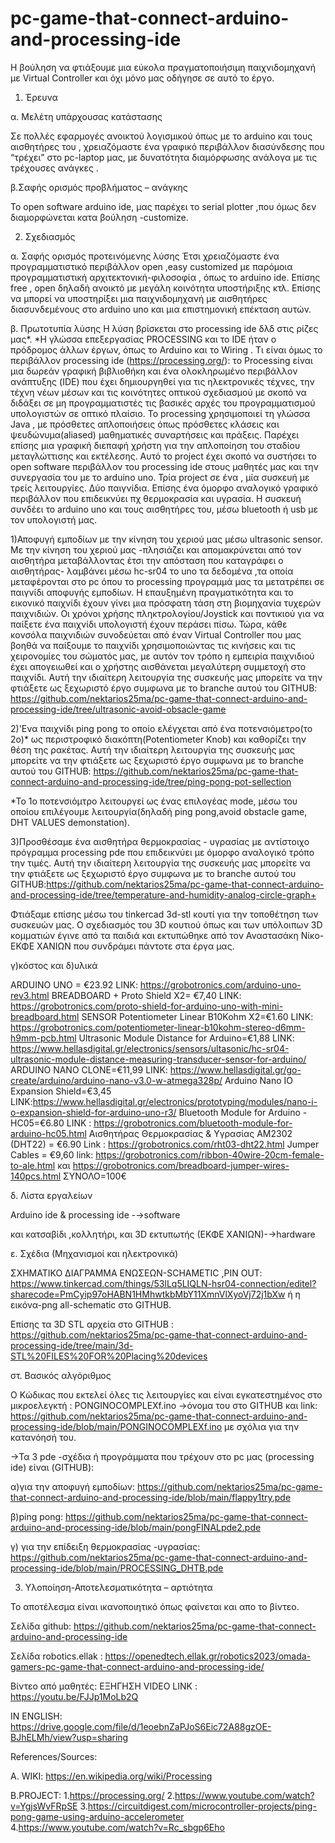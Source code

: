 # pc-game-that-connect-arduino-and-processing-ide
Η βούληση να φτιάξουμε μια εύκολα πραγματοποιήσιμη παιχνιδομηχανή με Virtual Controller και όχι μόνο μας οδήγησε 
σε αυτό το έργο.

1. Έρευνα

α. Μελέτη υπάρχουσας
κατάστασης

Σε πολλές εφαρμογές ανοικτού λογισμικού όπως με το arduino και τους αισθητήρες του , χρειαζόμαστε ένα γραφικό περιβάλλον διασύνδεσης που “τρέχει” στο pc-laptop μας, με δυνατότητα διαμόρφωσης ανάλογα με τις τρέχουσες ανάγκες . 

β.Σαφής ορισμός
προβλήματος – ανάγκης

Το open software arduino ide, μας παρέχει το serial plotter ,που όμως δεν διαμορφώνεται κατα βούληση -customize. 

2. Σχεδιασμός
 
 α. Σαφής ορισμός προτεινόμενης λύσης
 Έτσι χρειαζόμαστε ένα προγραμματιστικό περιβάλλον open ,easy customized με παρόμοια προγραμματιστική αρχιτεκτονική-φιλοσοφία , όπως το arduino ide. Επίσης free , open δηλαδή ανοικτό με μεγάλη κοινότητα υποστήριξης κτλ. Επίσης να μπορεί να υποστηρίξει μια παιχνιδομηχανή με αισθητήρες διασυνδεμένους στο arduino uno και μια επιστημονική επέκταση αυτών.

β. Πρωτοτυπία λύσης
Η λύση βρίσκεται στο processing ide δλδ στις ρίζες μας*.
*Η γλώσσα επεξεργασίας PROCESSING και το IDE ήταν ο πρόδρομος άλλων έργων, όπως το Arduino και το Wiring .
Τι είναι όμως το περιβάλλον processing ide (https://processing.org/): το Processing είναι μια δωρεάν γραφική βιβλιοθήκη και ένα ολοκληρωμένο περιβάλλον ανάπτυξης (IDE) που έχει δημιουργηθεί για τις ηλεκτρονικές τέχνες, την τέχνη νέων μέσων και τις κοινότητες οπτικού σχεδιασμού με σκοπό να διδάξει σε μη προγραμματιστές τις βασικές αρχές του προγραμματισμού υπολογιστών σε οπτικό πλαίσιο.
To processing χρησιμοποιεί τη γλώσσα Java , με πρόσθετες απλοποιήσεις όπως πρόσθετες κλάσεις και ψευδώνυμα(aliased) μαθηματικές συναρτήσεις και πράξεις. Παρέχει επίσης μια γραφική διεπαφή χρήστη για την απλοποίηση του σταδίου μεταγλώττισης και εκτέλεσης.
Αυτό το project  έχει σκοπό να συστήσει το open software περιβάλλον του processing ide στους μαθητές μας και την συνεργασία του με το arduino uno. 
Τρία project σε ένα , μία συσκευή με τρείς λειτουργίες. Δύο παιγνίδια. Επίσης ένα όμορφο αναλογικό γραφικό περιβάλλον που επιδεικνύει πχ θερμοκρασία και υγρασία. Η συσκευή συνδέει το arduino uno και τους αισθητήρες του, μέσω bluetooth ή usb με τον υπολογιστή μας.

1)Αποφυγή εμποδίων με την κίνηση του χεριού μας μέσω ultrasonic sensor. Με την κίνηση του χεριού μας -πλησιάζει και απομακρύνεται από τον αισθητήρα μεταβάλλοντας έτσι την απόσταση που καταγράφει ο αισθητήρας- λαμβάνει μέσω hc-sr04 το uno τα δεδομένα ,τα οποία μεταφέρονται στο pc όπου το processing προγραμμά μας τα μετατρέπει σε παιγνίδι αποφυγής εμποδίων.
Η επαυξημένη πραγματικότητα και το εικονικό παιχνίδι έχουν γίνει μια πρόσφατη τάση στη βιομηχανία τυχερών παιχνιδιών. Οι χρόνοι χρήσης πληκτρολογίου/Joystick και ποντικιού για να παίξετε ένα παιχνίδι υπολογιστή έχουν περάσει πίσω.
Τώρα, κάθε κονσόλα παιχνιδιών συνοδεύεται από έναν Virtual Controller που μας βοηθά να παίξουμε το παιχνίδι χρησιμοποιώντας τις κινήσεις και τις χειρονομίες του σώματός μας, με αυτόν τον τρόπο η εμπειρία παιχνιδιού έχει απογειωθεί και ο χρήστης αισθάνεται μεγαλύτερη συμμετοχή στο παιχνίδι. Αυτή την ιδιαίτερη λειτουργία της συσκευής μας μπορείτε να την φτιάξετε ως ξεχωριστό έργο συμφωνα με το branche αυτού του GITHUB: https://github.com/nektarios25ma/pc-game-that-connect-arduino-and-processing-ide/tree/ultrasonic-avoid-obsacle-game

2)'Ενα παιχνίδι ping pong το οποίο ελέγχεται από ένα ποτενσιόμετρο(το 2ο)* ως περιστροφικό διακόπτη(Potentiometer Knob) και καθορίζει την θέση της ρακέτας. Αυτή την ιδιαίτερη λειτουργία της συσκευής μας μπορείτε να την φτιάξετε ως ξεχωριστό έργο συμφωνα με το branche αυτού του GITHUB: https://github.com/nektarios25ma/pc-game-that-connect-arduino-and-processing-ide/tree/ping-pong-pot-sellection

*Το 1ο ποτενσιόμτρο λειτουργεί ως ένας επιλογέας mode, μέσω του οποίου επιλέγουμε λειτουργία(δηλαδή ping pong,avoid obstacle game, DHT VALUES demonstation). 

3)Προσθέσαμε ένα αισθητήρα θερμοκρασίας - υγρασίας με αντίστοιχο πρόγραμμα processing pde που επιδεικνύει με όμορφο αναλογικό τρόπο την τιμές. Αυτή την ιδιαίτερη λειτουργία της συσκευής μας μπορείτε να την φτιάξετε ως ξεχωριστό έργο συμφωνα με το branche αυτού του GITHUB:https://github.com/nektarios25ma/pc-game-that-connect-arduino-and-processing-ide/tree/temperature-and-humidity-analog-circle-graph+ 

Φτιάξαμε επίσης μέσω του tinkercad 3d-stl κουτί για την τοποθέτηση των συσκευών μας. Ο σχεδιασμός του 3D κουτιού όπως και των υπόλοιπων 3D κομματιών έγινε από τα παιδιά και εκτυπώθηκε από τον Αναστασάκη Νίκο-ΕΚΦΕ ΧΑΝΙΩΝ που συνδράμει πάντοτε στα έργα μας. 

γ)κόστος και δ)υλικά

ARDUINO UNO = €23.92 LINK: https://grobotronics.com/arduino-uno-rev3.html
BREADBOARD + Proto Shield X2= €7,40 LINK: https://grobotronics.com/proto-shield-for-arduino-uno-with-mini-breadboard.html
SENSOR Potentiometer Linear B10Kohm Χ2=€1.60 LINK: https://grobotronics.com/potentiometer-linear-b10kohm-stereo-d6mm-h9mm-pcb.html
Ultrasonic Module Distance for Arduino=€1,88 LINK: https://www.hellasdigital.gr/electronics/sensors/ultasonic/hc-sr04-ultrasonic-module-distance-measuring-transducer-sensor-for-arduino/
ARDUINO NANO CLONE=€11,99 LINK: https://www.hellasdigital.gr/go-create/arduino/arduino-nano-v3.0-w-atmega328p/
Arduino Nano IO Expansion Shield=€3,45 LINK:https://www.hellasdigital.gr/electronics/prototyping/modules/nano-i-o-expansion-shield-for-arduino-uno-r3/
Bluetooth Module for Arduino - HC05=€6.80 LINK : https://grobotronics.com/bluetooth-module-for-arduino-hc05.html
Αισθητήρας Θερμοκρασίας & Υγρασίας AM2302 (DHT22) = €6.90 Link : https://grobotronics.com/rht03-dht22.html
Jumper Cables = €9,60 link: https://grobotronics.com/ribbon-40wire-20cm-female-to-ale.html και https://grobotronics.com/breadboard-jumper-wires-140pcs.html
ΣΥΝΟΛΟ=100€

δ. Λίστα  εργαλείων

Arduino ide & processing ide -→software

και κατσαβίδι ,κολλητήρι, και 3D εκτυπωτής (ΕΚΦΕ ΧΑΝΙΩΝ)-→hardware

ε. Σχέδια (Μηχανισμοί και ηλεκτρονικά)

ΣΧΗΜΑΤΙΚΟ ΔΙΑΓΡΑΜΜΑ ΕΝΩΣΕΩΝ-SCHAMETIC ,PIN OUT: https://www.tinkercad.com/things/53lLq5LIQLN-hsr04-connection/editel?sharecode=PmCyip97oHABN1HMhwtkbMbY11XmnVlXyoVj72j1bXw  ή 
 η εικόνα-png all-schematic στο GITHUB.

Επίσης τα 3D STL αρχεία στο GITHUB : https://github.com/nektarios25ma/pc-game-that-connect-arduino-and-processing-ide/tree/main/3d-STL%20FILES%20FOR%20Placing%20devices

στ. Βασικός αλγόριθμος

Ο Κώδικας που εκτελεί όλες τις λειτουργίες και είναι εγκατεστημένος στο μικροελεγκτή :
PONGINOCOMPLEXf.ino →όνομα του στο GITHUB και link:
 https://github.com/nektarios25ma/pc-game-that-connect-arduino-and-processing-ide/blob/main/PONGINOCOMPLEXf.ino
με σχόλια για την κατανόησή του.

->Τα 3 pde -σχέδια ή προγράμματα που τρέχουν στο pc μας (processing ide) είναι (GITHUB):

α)για την αποφυγή εμποδίων: https://github.com/nektarios25ma/pc-game-that-connect-arduino-and-processing-ide/blob/main/flappy1try.pde

β)ping pong: https://github.com/nektarios25ma/pc-game-that-connect-arduino-and-processing-ide/blob/main/pongFINALpde2.pde

γ) για την επίδειξη θερμοκρασίας -υγρασίας: https://github.com/nektarios25ma/pc-game-that-connect-arduino-and-processing-ide/blob/main/PROCESSING_DHTB.pde

3. Υλοποίηση-Αποτελεσματικότητα – αρτιότητα

Το αποτέλεσμα είναι ικανοποιητικό όπως φαίνεται και απο το βίντεο.


Σελίδα github: https://github.com/nektarios25ma/pc-game-that-connect-arduino-and-processing-ide

Σελίδα robotics.ellak : https://openedtech.ellak.gr/robotics2023/omada-gamers-pc-game-that-connect-arduino-and-processing-ide/

Βίντεο από μαθητές:
ΕΞΗΓΗΣΗ VIDEO LINK : https://youtu.be/FJJp1MoLb2Q

IN ENGLISH: https://drive.google.com/file/d/1eoebnZaPJoS6Eic72A88gzOE-BJhELMh/view?usp=sharing

References/Sources:

Α. WIKI: https://en.wikipedia.org/wiki/Processing

B.PROJECT:
1.https://processing.org/
2.https://www.youtube.com/watch?v=YgjsWvFRpSE
3.https://circuitdigest.com/microcontroller-projects/ping-pong-game-using-arduino-accelerometer
4.https://www.youtube.com/watch?v=Rc_sbgp6Eho




